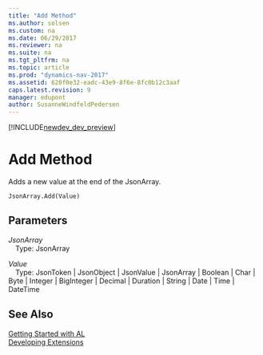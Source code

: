 ```yaml
---
title: "Add Method"
ms.author: solsen
ms.custom: na
ms.date: 06/29/2017
ms.reviewer: na
ms.suite: na
ms.tgt_pltfrm: na
ms.topic: article
ms.prod: "dynamics-nav-2017"
ms.assetid: 620f0e32-eadc-43e9-8f6e-8fc0b12c3aaf
caps.latest.revision: 9
manager: edupont
author: SusanneWindfeldPedersen
---
```


[!INCLUDE[newdev_dev_preview](../includes/newdev_dev_preview.md)]

# Add Method
Adds a new value at the end of the JsonArray.

```
JsonArray.Add(Value)
```

## Parameters
*JsonArray*  
&emsp;Type: JsonArray

*Value*  
&emsp;Type: JsonToken | JsonObject | JsonValue | JsonArray | Boolean | Char | Byte | Integer | BigInteger | Decimal | Duration | String | Date | Time | DateTime

## See Also
[Getting Started with AL](../devenv-get-started.md)  
[Developing Extensions](../devenv-dev-overview.md)
